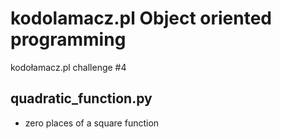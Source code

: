 # kodolamacz.pl Object oriented programming
kodołamacz.pl challenge #4

## quadratic_function.py
- zero places of a square function
